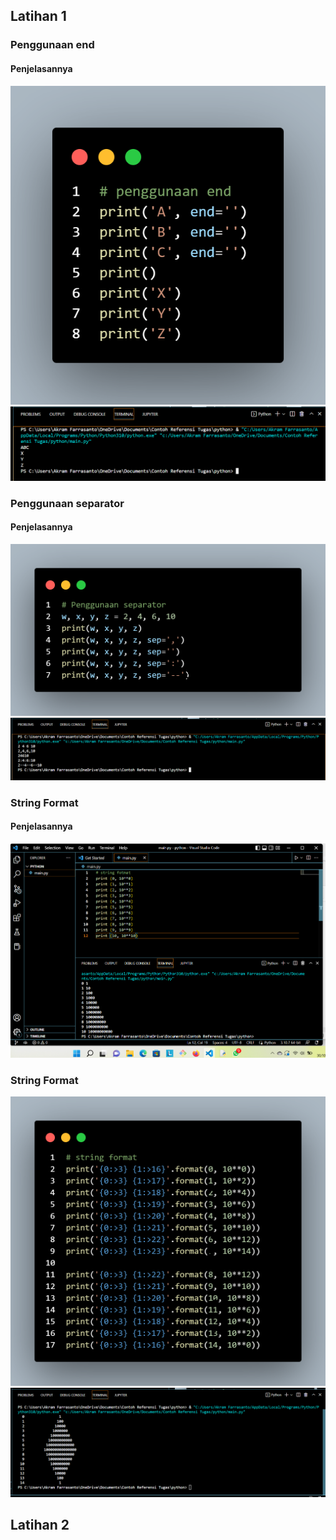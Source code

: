 ## Latihan 1

### Penggunaan end

#### Penjelasannya
![gambar](gambar/gambar2.png)
![gambar](gambar/gambar2(a).png)

### Penggunaan separator

#### Penjelasannya
![gambar](gambar/gambar3.png)
![gambar](gambar/gambar3(a).png)

### String Format

#### Penjelasannya
![gambar](gambar/gambar1.png)
### String Format
![gambar](gambar/gambar4.png)
![gambar](gambar/gambar4(a).png)

## Latihan 2
